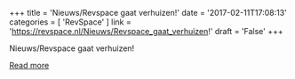 +++
title = 'Nieuws/Revspace gaat verhuizen!'
date = '2017-02-11T17:08:13'
categories = [ 
 'RevSpace' 
] 
link = 'https://revspace.nl/Nieuws/Revspace_gaat_verhuizen!'
draft = 'False'
+++

<div class="mw-content-ltr mw-parser-output" dir="ltr" lang="en-GB"><p><a class="mw-selflink selflink">Nieuws/Revspace gaat verhuizen!</a>
</p></div>

[Read more](https://revspace.nl/Nieuws/Revspace_gaat_verhuizen!)